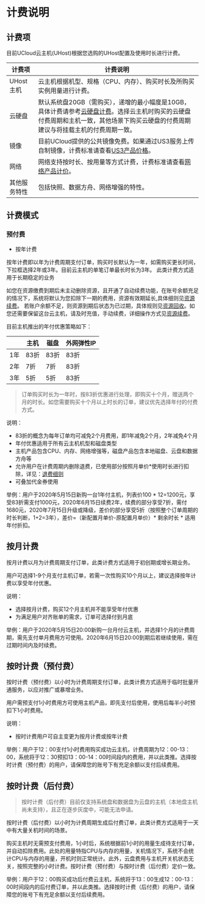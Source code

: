 # 计费说明

## 计费项
目前UCloud云主机(UHost)根据您选购的UHost配置及使用时长进行计费。

| 计费项 | 计费说明 |
| --- | --- |
| UHost主机 | 云主机根据机型、规格（CPU、内存）、购买时长及所购买实例用量进行计费。 |
| 云硬盘 | 默认系统盘20GB（需购买），递增的最小幅度是10GB，具体计费请参考[云硬盘计费](https://docs.ucloud.cn/udisk/price)。选择云主机时购买的云硬盘付费周期和主机一致，其他场景下购买云硬盘的付费周期建议与将挂载主机的付费周期一致。 |
| 镜像 | 目前UCloud提供的公共镜像免费。如果通过US3服务上传自制镜像，计费标准请查看[US3产品价格](https://docs.ucloud.cn/ufile/bill/billing)。 |
| 网络 | 网络支持按时长、按用量等方式计费，计费标准请查看[网络产品计价](https://docs.ucloud.cn/unet/eip_price/traffic)。 |
| 其他服务特性 | 包括快照、数据方舟、网络增强的特性。 |

## 计费模式

### 预付费

* 按年计费

按年计费即以年为计费周期支付订单，购买时长默认为一年，如需购买更长时间，下拉框选择2年或3年。目前云主机的单笔订单最长时长为3年。
此类计费方式适用于长期稳定的业务

如您在资源缴费到期后未主动删除资源，且开通了自动续费功能，在账号余额充足的情况下，系统将默认为您扣除下一期的费用，资源有效期延长,具体细则见[资源续费](https://docs.ucloud.cn/uhost/buy/renew)。
若账户余额不足，则资源到期后状态为已过期，具体规则见[资源回收](https://docs.ucloud.cn/uhost/buy/recycle)。如您还需要保留这台云主机，请及时充值，手动续费，详细操作方式见[资源续费](https://docs.ucloud.cn/uhost/buy/renew)。


目前主机推出的年付优惠策略如下：

|  | 主机 | 磁盘 | 外网弹性IP|
| --- | --- | --- | --- |
| 1年 | 83折 | 83折 |83折|
| 2年 | 7折 | 7折 |83折|
| 3年 | 5折 | 5折 |83折|

> 订单购买时长为一年时，按83折优惠进行处理，即购买十个月，赠送两个月的时长。如您需要购买十个月以上时长的订单，建议优先选择年付的付费方式。



说明：
* 83折的概念为每年订单均可减免2个月费用，即1年减免2个月，2年减免4个月
* 年付优惠适用于所有云主机机型和磁盘类型
* 主机产品包含CPU、内存、网络增强等，磁盘产品包含本地磁盘、云盘和数据方舟等
* 允许用户在计费周期内删除退费，已使用部分按照月单价*使用时长进行扣除，详见：[退费细则](https://docs.ucloud.cn/charge/refund)
* 可叠加代金券使用

举例：用户于2020年5月15日新购一台1年付主机，列表价100 * 12=1200元，享受83折需支付1000元，2020年6月15日续费2年，续费的部分享受7折，需付1680元，2020年7月15日升级或降级，差价的部分享受5折（按照整个订单周期的时长判断，1+2=3年），差价=（新配置月单价-原配置月单价）* 剩余时长 * 适用年付折扣。

## 按月计费

按月计费以月为计费周期支付订单，此类计费方式适用于初创期或增长期业务。

用户可选择1-9个月支付主机订单，若需一次性购买10个月以上，建议选择按年计费以享受年付优惠。

说明：
* 选择按月计费，购买12个月主机并不能享受年付优惠
* 为满足用户对齐账单的需求，订单可选择付到月底

举例：用户于2020年5月15日20:00新购一台月付云主机，并选择1个月的计费周期，需先支付单月费用方可使用。2020年6月15日20:00到期后若继续使用，需在过期时间内及时续费。

## 按时计费（预付费）

按时计费（预付费）以小时为计费周期支付订单，此类计费方式适用于临时批量开通服务，以应对推广或暴增业务。

用户需预支付1小时费用方可使用主机产品，即先支付后使用，使用后每半小时预扣下1小时费用。

说明：
* 按时计费用户可自主变更为按月计费或按年计费

举例：用户于12：00支付1小时费用购买成功云主机，计费周期为12：00-13：00，系统将于12：30预扣13：00-14：00时间段内的费用，并以此类推。选择按时计费（预付费）的用户，请保障您的账号下有充足余额以支付后续费用。


## 按时计费（后付费）

> 按时计费（后付费）目前仅支持系统盘和数据盘为云盘的主机（本地盘主机尚未支持），且正在逐步灰度中，可能无法申请。

按时计费（后付费）以小时为计费周期生成后付费订单，此类计费方式适用于一天中有大量关机时间的场景。

购买主机时无需预支付费用，1小时后，系统根据前1小时的用量生成待支付订单，并自动扣除费用。此处的用量特指CPU与内存的用量，关机情况下，系统不会统计CPU与内存的用量，开机时则正常统计。此外，云盘费用与主机开关机状态无关，按照完整的小时计费。按时计费（预付费）与按时计费（后付费）定价一致。

举例：用户于12：00购买成功后付费云主机，系统将于13：00生成12：00-13：00时间段内的后付费订单，并以此类推。选择按时计费（后付费）的用户，请保障您的账号下有充足余额以支付后续费用。

